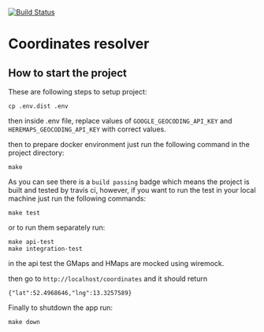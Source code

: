 [![Build Status](https://app.travis-ci.com/mehdi-zarrin/geolocation.svg?branch=master)](https://app.travis-ci.com/mehdi-zarrin/geolocation)

# Coordinates resolver


## How to start the project

These are following steps to setup project:

```
cp .env.dist .env
```
then inside .env file, replace values of `GOOGLE_GEOCODING_API_KEY` and `HEREMAPS_GEOCODING_API_KEY` with correct values.

then to prepare docker environment just run the following command in the project directory:
```
make
```

As you can see there is a `build passing` badge which means the project is built and tested by travis ci, however, if you want to run the test in your local machine just run the following commands:
```
make test
```
or to run them separately run:
```
make api-test
make integration-test
```
in the api test the GMaps and HMaps are mocked using wiremock.

then go to `http://localhost/coordinates` and it should return
```
{"lat":52.4968646,"lng":13.3257589}
```

Finally to shutdown the app run:
```
make down 
```

